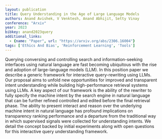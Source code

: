 ```yaml
---
layout: publication
title: Query Understanding in the Age of Large Language Models
authors: Anand Avishek, V Venktesh, Anand Abhijit, Setty Vinay
conference: "Arxiv"
year: 2023
bibkey: anand2023query
additional_links:
  - {name: "Paper", url: "https://arxiv.org/abs/2306.16004"}
tags: ['Ethics And Bias', 'Reinforcement Learning', 'Tools']
---
```

Querying conversing and controlling search and information-seeking interfaces using natural language are fast becoming ubiquitous with the rise and adoption of large-language models (LLM). In this position paper we describe a generic framework for interactive query-rewriting using LLMs. Our proposal aims to unfold new opportunities for improved and transparent intent understanding while building high-performance retrieval systems using LLMs. A key aspect of our framework is the ability of the rewriter to fully specify the machine intent by the search engine in natural language that can be further refined controlled and edited before the final retrieval phase. The ability to present interact and reason over the underlying machine intent in natural language has profound implications on transparency ranking performance and a departure from the traditional way in which supervised signals were collected for understanding intents. We detail the concept backed by initial experiments along with open questions for this interactive query understanding framework.
